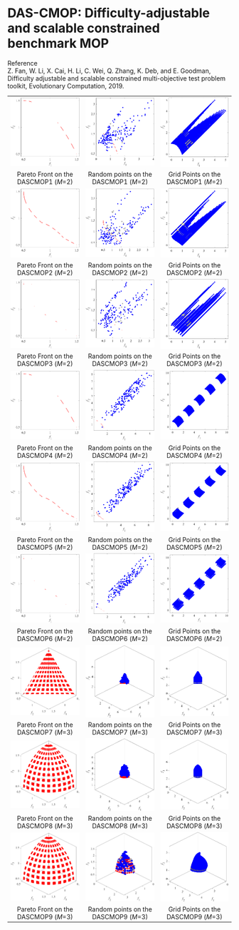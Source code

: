 # DAS-CMOP: Difficulty-adjustable and scalable constrained benchmark MOP
Reference  
Z. Fan, W. Li, X. Cai, H. Li, C. Wei, Q. Zhang, K. Deb, and E. Goodman, Difficulty adjustable and scalable constrained multi-objective test problem toolkit, Evolutionary Computation, 2019.

||||
|:-:|:-:|:-:|
|![](../../image/DASCMOP1_M2_PF.png)|![](../../image/DASCMOP1_M2_Rand.png)|![](../../image/DASCMOP1_M2_Grid.png)|
|Pareto Front on the DASCMOP1 (_M_=2)|Random points on the DASCMOP1 (_M_=2)|Grid Points on the DASCMOP1 (_M_=2)|
|![](../../image/DASCMOP2_M2_PF.png)|![](../../image/DASCMOP2_M2_Rand.png)|![](../../image/DASCMOP2_M2_Grid.png)|
|Pareto Front on the DASCMOP2 (_M_=2)|Random points on the DASCMOP2 (_M_=2)|Grid Points on the DASCMOP2 (_M_=2)|
|![](../../image/DASCMOP3_M2_PF.png)|![](../../image/DASCMOP3_M2_Rand.png)|![](../../image/DASCMOP3_M2_Grid.png)|
|Pareto Front on the DASCMOP3 (_M_=2)|Random points on the DASCMOP3 (_M_=2)|Grid Points on the DASCMOP3 (_M_=2)|
|![](../../image/DASCMOP4_M2_PF.png)|![](../../image/DASCMOP4_M2_Rand.png)|![](../../image/DASCMOP4_M2_Grid.png)|
|Pareto Front on the DASCMOP4 (_M_=2)|Random points on the DASCMOP4 (_M_=2)|Grid Points on the DASCMOP4 (_M_=2)|
|![](../../image/DASCMOP5_M2_PF.png)|![](../../image/DASCMOP5_M2_Rand.png)|![](../../image/DASCMOP5_M2_Grid.png)|
|Pareto Front on the DASCMOP5 (_M_=2)|Random points on the DASCMOP5 (_M_=2)|Grid Points on the DASCMOP5 (_M_=2)|
|![](../../image/DASCMOP6_M2_PF.png)|![](../../image/DASCMOP6_M2_Rand.png)|![](../../image/DASCMOP6_M2_Grid.png)|
|Pareto Front on the DASCMOP6 (_M_=2)|Random points on the DASCMOP6 (_M_=2)|Grid Points on the DASCMOP6 (_M_=2)|
|![](../../image/DASCMOP7_M3_PF.png)|![](../../image/DASCMOP7_M3_Rand.png)|![](../../image/DASCMOP7_M3_Grid.png)|
|Pareto Front on the DASCMOP7 (_M_=3)|Random points on the DASCMOP7 (_M_=3)|Grid Points on the DASCMOP7 (_M_=3)|
|![](../../image/DASCMOP8_M3_PF.png)|![](../../image/DASCMOP8_M3_Rand.png)|![](../../image/DASCMOP8_M3_Grid.png)|
|Pareto Front on the DASCMOP8 (_M_=3)|Random points on the DASCMOP8 (_M_=3)|Grid Points on the DASCMOP8 (_M_=3)|
|![](../../image/DASCMOP9_M3_PF.png)|![](../../image/DASCMOP9_M3_Rand.png)|![](../../image/DASCMOP9_M3_Grid.png)|
|Pareto Front on the DASCMOP9 (_M_=3)|Random points on the DASCMOP9 (_M_=3)|Grid Points on the DASCMOP9 (_M_=3)|
